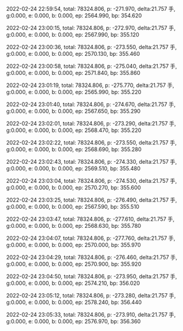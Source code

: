 2022-02-24 22:59:54, total: 78324.806, p: -271.970, delta:21.757 手, g:0.000, e: 0.000, b: 0.000, ep: 2564.990, bp: 354.620

2022-02-24 23:00:15, total: 78324.806, p: -272.970, delta:21.757 手, g:0.000, e: 0.000, b: 0.000, ep: 2567.990, bp: 355.120

2022-02-24 23:00:36, total: 78324.806, p: -273.550, delta:21.757 手, g:0.000, e: 0.000, b: 0.000, ep: 2570.130, bp: 355.460

2022-02-24 23:00:58, total: 78324.806, p: -275.040, delta:21.757 手, g:0.000, e: 0.000, b: 0.000, ep: 2571.840, bp: 355.860

2022-02-24 23:01:19, total: 78324.806, p: -275.770, delta:21.757 手, g:0.000, e: 0.000, b: 0.000, ep: 2565.990, bp: 355.220

2022-02-24 23:01:40, total: 78324.806, p: -274.670, delta:21.757 手, g:0.000, e: 0.000, b: 0.000, ep: 2567.650, bp: 355.290

2022-02-24 23:02:01, total: 78324.806, p: -273.290, delta:21.757 手, g:0.000, e: 0.000, b: 0.000, ep: 2568.470, bp: 355.220

2022-02-24 23:02:22, total: 78324.806, p: -273.550, delta:21.757 手, g:0.000, e: 0.000, b: 0.000, ep: 2568.690, bp: 355.280

2022-02-24 23:02:43, total: 78324.806, p: -274.330, delta:21.757 手, g:0.000, e: 0.000, b: 0.000, ep: 2569.510, bp: 355.480

2022-02-24 23:03:04, total: 78324.806, p: -274.530, delta:21.757 手, g:0.000, e: 0.000, b: 0.000, ep: 2570.270, bp: 355.600

2022-02-24 23:03:25, total: 78324.806, p: -276.490, delta:21.757 手, g:0.000, e: 0.000, b: 0.000, ep: 2567.590, bp: 355.510

2022-02-24 23:03:47, total: 78324.806, p: -277.610, delta:21.757 手, g:0.000, e: 0.000, b: 0.000, ep: 2568.630, bp: 355.780

2022-02-24 23:04:07, total: 78324.806, p: -277.760, delta:21.757 手, g:0.000, e: 0.000, b: 0.000, ep: 2570.000, bp: 355.970

2022-02-24 23:04:29, total: 78324.806, p: -276.460, delta:21.757 手, g:0.000, e: 0.000, b: 0.000, ep: 2570.900, bp: 355.920

2022-02-24 23:04:50, total: 78324.806, p: -273.950, delta:21.757 手, g:0.000, e: 0.000, b: 0.000, ep: 2574.210, bp: 356.020

2022-02-24 23:05:12, total: 78324.806, p: -273.280, delta:21.757 手, g:0.000, e: 0.000, b: 0.000, ep: 2578.240, bp: 356.440

2022-02-24 23:05:33, total: 78324.806, p: -273.910, delta:21.757 手, g:0.000, e: 0.000, b: 0.000, ep: 2576.970, bp: 356.360